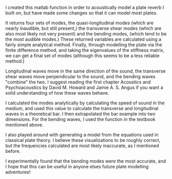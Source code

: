 I created this matlab function in order to acoustically model a plate reverb I built on, but have made some changes so that it can model most plates. 

It returns four sets of modes, the quasi-longitudinal modes (which are nearly inaudible, but still present,) the transverse shear modes (which are also most likely not very present) and the bending modes, (which tend to be the most audible modes.) These returned variables are calculated using a fairly simple analytical method. Finally, through modelling the plate via the finite difference method, and taking the eigenvalues of the stiffness matrix, we can get a final set of modes (although this seems to be a less reliable method.)

Longitudinal waves move in the same direction of the sound, the transverse shear waves move perpendicular to the sound, and the bending waves "combine" the two. I suggest reading the first chapter Acoustics and Psychoacoustics by David M. Howard and Jamie A. S. Angus if you want a solid understanding of how these waves behave.

I calculated the modes analytically by calculating the speed of sound in the medium, and used this value to calculate the transverse and longitudinal waves in a theoretical bar. I then extrapolated the bar example into two dimensions. For the bending waves, I used the function in the textbook mentioned above.

I also played around with generating a model from the equations used in classical plate theory. I believe these visualizations to be roughly correct, but the frequencies calculated are most likely inaccurate, as I mentioned before.

I experimentally found that the bending modes were the most accurate, and I hope that this can be useful in anyone elses future plate modelling adventures!


